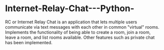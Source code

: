 # Internet-Relay-Chat---Python-
RC or Internet Relay Chat is an application that lets multiple users communicate via text messages with each other in common "virtual" rooms. Implements the functionality of being able to create a room, join a room, leave a room, and list rooms available. Other features such as private chat has been implemented.
